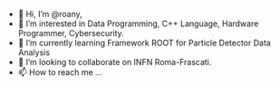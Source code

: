 - 👋 Hi, I’m @roany,
- 👀 I’m interested in Data Programming, C++ Language, Hardware Programmer, Cybersecurity.
- 🌱 I’m currently learning Framework ROOT for Particle Detector Data Analysis
- 💞️ I’m looking to collaborate on INFN Roma-Frascati.
- 📫 How to reach me ...

<!---
roany1/roany1 is a ✨ special ✨ repository because its `README.md` (this file) appears on your GitHub profile.
You can click the Preview link to take a look at your changes.
--->
